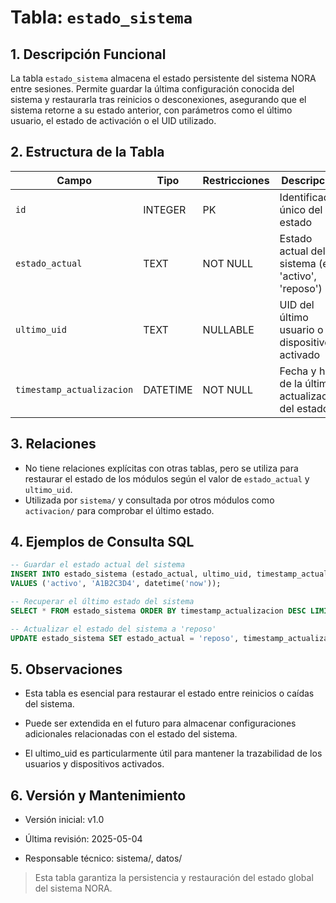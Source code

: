 # Tabla: `estado_sistema`

## 1. Descripción Funcional
La tabla `estado_sistema` almacena el estado persistente del sistema NORA entre sesiones. Permite guardar la última configuración conocida del sistema y restaurarla tras reinicios o desconexiones, asegurando que el sistema retorne a su estado anterior, con parámetros como el último usuario, el estado de activación o el UID utilizado.

## 2. Estructura de la Tabla
| Campo             | Tipo      | Restricciones     | Descripción                                               |
|-------------------|-----------|-------------------|-----------------------------------------------------------|
| `id`              | INTEGER   | PK                | Identificador único del estado                            |
| `estado_actual`   | TEXT      | NOT NULL          | Estado actual del sistema (ej. 'activo', 'reposo')        |
| `ultimo_uid`      | TEXT      | NULLABLE          | UID del último usuario o dispositivo activado             |
| `timestamp_actualizacion` | DATETIME | NOT NULL | Fecha y hora de la última actualización del estado        |

## 3. Relaciones
- No tiene relaciones explícitas con otras tablas, pero se utiliza para restaurar el estado de los módulos según el valor de `estado_actual` y `ultimo_uid`.
- Utilizada por `sistema/` y consultada por otros módulos como `activacion/` para comprobar el último estado.

## 4. Ejemplos de Consulta SQL
```sql
-- Guardar el estado actual del sistema
INSERT INTO estado_sistema (estado_actual, ultimo_uid, timestamp_actualizacion)
VALUES ('activo', 'A1B2C3D4', datetime('now'));

-- Recuperar el último estado del sistema
SELECT * FROM estado_sistema ORDER BY timestamp_actualizacion DESC LIMIT 1;

-- Actualizar el estado del sistema a 'reposo'
UPDATE estado_sistema SET estado_actual = 'reposo', timestamp_actualizacion = datetime('now') WHERE id = 1;
```

## 5. Observaciones
- Esta tabla es esencial para restaurar el estado entre reinicios o caídas del sistema.

- Puede ser extendida en el futuro para almacenar configuraciones adicionales relacionadas con el estado del sistema.

- El ultimo_uid es particularmente útil para mantener la trazabilidad de los usuarios y dispositivos activados.

## 6. Versión y Mantenimiento
- Versión inicial: v1.0

- Última revisión: 2025-05-04

- Responsable técnico: sistema/, datos/

> Esta tabla garantiza la persistencia y restauración del estado global del sistema NORA.